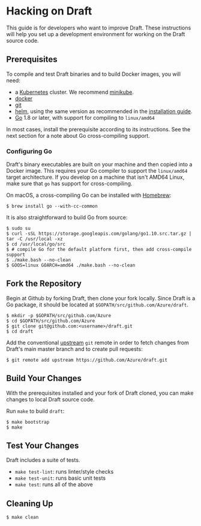 # Hacking on Draft

This guide is for developers who want to improve Draft. These instructions will help you set up a
development environment for working on the Draft source code.

## Prerequisites

To compile and test Draft binaries and to build Docker images, you will need:

 - a [Kubernetes][] cluster. We recommend [minikube][].
 - [docker][]
 - [git][]
 - [helm][], using the same version as recommended in the [installation guide][install].
 - [Go][] 1.8 or later, with support for compiling to `linux/amd64`

In most cases, install the prerequisite according to its instructions. See the next section
for a note about Go cross-compiling support.

### Configuring Go

Draft's binary executables are built on your machine and then copied into a Docker image. This
requires your Go compiler to support the `linux/amd64` target architecture. If you develop on a
machine that isn't AMD64 Linux, make sure that `go` has support for cross-compiling.

On macOS, a cross-compiling Go can be installed with [Homebrew][]:

```shell
$ brew install go --with-cc-common
```

It is also straightforward to build Go from source:

```shell
$ sudo su
$ curl -sSL https://storage.googleapis.com/golang/go1.10.src.tar.gz | tar -C /usr/local -xz
$ cd /usr/local/go/src
$ # compile Go for the default platform first, then add cross-compile support
$ ./make.bash --no-clean
$ GOOS=linux GOARCH=amd64 ./make.bash --no-clean
```

## Fork the Repository

Begin at Github by forking Draft, then clone your fork locally. Since Draft is a Go package, it
should be located at `$GOPATH/src/github.com/Azure/draft`.

```shell
$ mkdir -p $GOPATH/src/github.com/Azure
$ cd $GOPATH/src/github.com/Azure
$ git clone git@github.com:<username>/draft.git
$ cd draft
```

Add the conventional [upstream][] `git` remote in order to fetch changes from Draft's main master
branch and to create pull requests:

```shell
$ git remote add upstream https://github.com/Azure/draft.git
```

## Build Your Changes

With the prerequisites installed and your fork of Draft cloned, you can make changes to local Draft
source code.

Run `make` to build `draft`:

```shell
$ make bootstrap
$ make
```

## Test Your Changes

Draft includes a suite of tests.
- `make test-lint`: runs linter/style checks
- `make test-unit`: runs basic unit tests
- `make test`: runs all of the above

## Cleaning Up

```shell
$ make clean
```


[docker]: https://www.docker.com/
[install]: ../install.md
[git]: https://git-scm.com/
[go]: https://golang.org/
[helm]: https://github.com/kubernetes/helm
[Homebrew]: https://brew.sh/
[Kubernetes]: https://github.com/kubernetes/kubernetes
[minikube]: https://github.com/kubernetes/minikube
[upstream]: https://help.github.com/articles/fork-a-repo/
